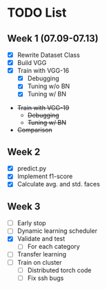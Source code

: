 # TODO List
## Week 1 (07.09-07.13)
- [x] Rewrite Dataset Class
- [x] Build VGG
- [x] Train with VGG-16
  - [x] Debugging
  - [x] Tuning w/o BN
  - [x] Tuning w/ BN
- ~~Train with VGG-19~~
  - ~~Debugging~~
  - ~~Tuning w/ BN~~
- ~~Comparison~~

## Week 2
- [x] predict.py
- [x] Implement f1-score
- [x] Calculate avg. and std. faces

## Week 3
- [ ] Early stop
- [ ] Dynamic learning scheduler
- [x] Validate and test
  - [ ] For each category
- [ ] Transfer learning
- [ ] Train on cluster
  - [ ] Distributed torch code
  - [ ] Fix ssh bugs